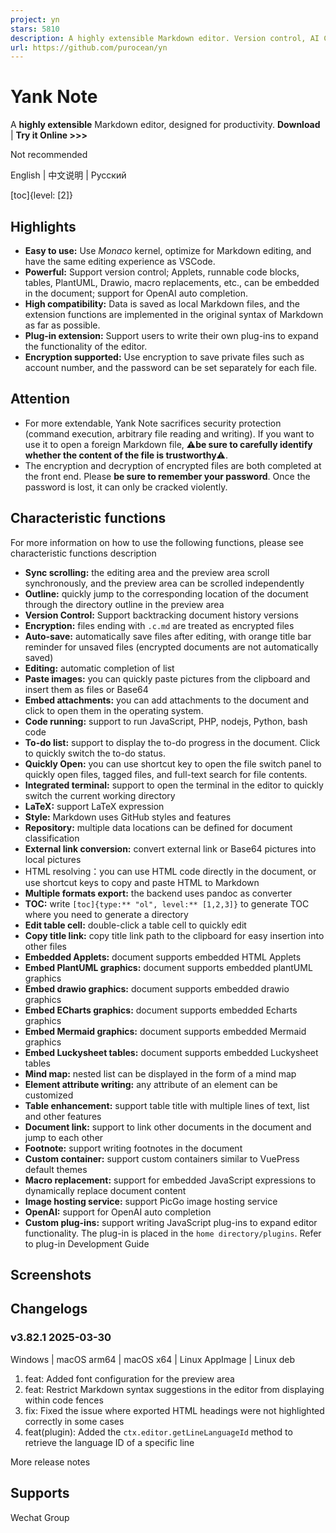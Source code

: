 ```yaml
---
project: yn
stars: 5810
description: A highly extensible Markdown editor. Version control, AI Copilot, mind map, documents encryption, code snippet running, integrated terminal, chart embedding, HTML applets, Reveal.js, plug-in, and macro replacement.
url: https://github.com/purocean/yn
---
```


Yank Note
=========

A **highly extensible** Markdown editor, designed for productivity. **Download** | **Try it Online >>>**

Not recommended

English | 中文说明 | Русский

\[toc\]{level: \[2\]}

Highlights
----------

-   **Easy to use:** Use _Monaco_ kernel, optimize for Markdown editing, and have the same editing experience as VSCode.
-   **Powerful:** Support version control; Applets, runnable code blocks, tables, PlantUML, Drawio, macro replacements, etc., can be embedded in the document; support for OpenAI auto completion.
-   **High compatibility:** Data is saved as local Markdown files, and the extension functions are implemented in the original syntax of Markdown as far as possible.
-   **Plug-in extension:** Support users to write their own plug-ins to expand the functionality of the editor.
-   **Encryption supported:** Use encryption to save private files such as account number, and the password can be set separately for each file.

Attention
---------

-   For more extendable, Yank Note sacrifices security protection (command execution, arbitrary file reading and writing). If you want to use it to open a foreign Markdown file, ⚠️**be sure to carefully identify whether the content of the file is trustworthy**⚠️.
-   The encryption and decryption of encrypted files are both completed at the front end. Please **be sure to remember your password**. Once the password is lost, it can only be cracked violently.

Characteristic functions
------------------------

For more information on how to use the following functions, please see characteristic functions description

-   **Sync scrolling:** the editing area and the preview area scroll synchronously, and the preview area can be scrolled independently
-   **Outline:** quickly jump to the corresponding location of the document through the directory outline in the preview area
-   **Version Control:** Support backtracking document history versions
-   **Encryption:** files ending with `.c.md` are treated as encrypted files
-   **Auto-save:** automatically save files after editing, with orange title bar reminder for unsaved files (encrypted documents are not automatically saved)
-   **Editing:** automatic completion of list
-   **Paste images:** you can quickly paste pictures from the clipboard and insert them as files or Base64
-   **Embed attachments:** you can add attachments to the document and click to open them in the operating system.
-   **Code running:** support to run JavaScript, PHP, nodejs, Python, bash code
-   **To-do list:** support to display the to-do progress in the document. Click to quickly switch the to-do status.
-   **Quickly Open:** you can use shortcut key to open the file switch panel to quickly open files, tagged files, and full-text search for file contents.
-   **Integrated terminal:** support to open the terminal in the editor to quickly switch the current working directory
-   **LaTeX:** support LaTeX expression
-   **Style:** Markdown uses GitHub styles and features
-   **Repository:** multiple data locations can be defined for document classification
-   **External link conversion:** convert external link or Base64 pictures into local pictures
-   HTML resolving：you can use HTML code directly in the document, or use shortcut keys to copy and paste HTML to Markdown
-   **Multiple formats export:** the backend uses pandoc as converter
-   **TOC:** write `[toc]{type:** "ol", level:** [1,2,3]}` to generate TOC where you need to generate a directory
-   **Edit table cell:** double-click a table cell to quickly edit
-   **Copy title link:** copy title link path to the clipboard for easy insertion into other files
-   **Embedded Applets:** document supports embedded HTML Applets
-   **Embed PlantUML graphics:** document supports embedded plantUML graphics
-   **Embed drawio graphics:** document supports embedded drawio graphics
-   **Embed ECharts graphics:** document supports embedded Echarts graphics
-   **Embed Mermaid graphics:** document supports embedded Mermaid graphics
-   **Embed Luckysheet tables:** document supports embedded Luckysheet tables
-   **Mind map:** nested list can be displayed in the form of a mind map
-   **Element attribute writing:** any attribute of an element can be customized
-   **Table enhancement:** support table title with multiple lines of text, list and other features
-   **Document link:** support to link other documents in the document and jump to each other
-   **Footnote:** support writing footnotes in the document
-   **Custom container:** support custom containers similar to VuePress default themes
-   **Macro replacement:** support for embedded JavaScript expressions to dynamically replace document content
-   **Image hosting service:** support PicGo image hosting service
-   **OpenAI:** support for OpenAI auto completion
-   **Custom plug-ins:** support writing JavaScript plug-ins to expand editor functionality. The plug-in is placed in the `home directory/plugins`. Refer to plug-in Development Guide

Screenshots
-----------

Changelogs
----------

### v3.82.1 2025-03-30

Windows | macOS arm64 | macOS x64 | Linux AppImage | Linux deb

1.  feat: Added font configuration for the preview area
2.  feat: Restrict Markdown syntax suggestions in the editor from displaying within code fences
3.  fix: Fixed the issue where exported HTML headings were not highlighted correctly in some cases
4.  feat(plugin): Added the `ctx.editor.getLineLanguageId` method to retrieve the language ID of a specific line

More release notes

Supports
--------

Wechat Group

